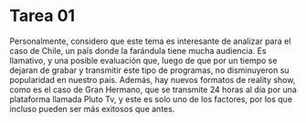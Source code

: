 # Tarea 01

Personalmente, considero que este tema es interesante de analizar para el caso de Chile, un país donde la farándula tiene mucha audiencia. Es llamativo, y una posible evaluación que, luego de que por un tiempo se dejaran de grabar y transmitir este tipo de programas, no disminuyeron su popularidad en nuestro país. 
Además, hay nuevos formatos de reality show, como es el caso de Gran Hermano, que se transmite 24 horas al día por una plataforma llamada Pluto Tv, y este es solo uno de los factores, por los que incluso pueden ser más exitosos que antes.